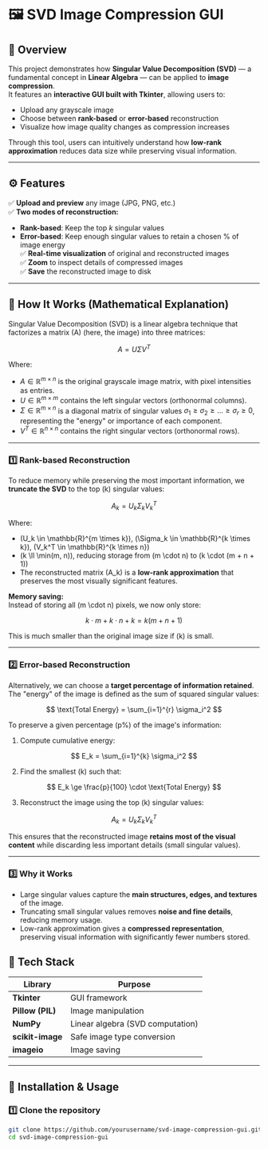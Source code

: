 # 🖼️ SVD Image Compression GUI

## 📘 Overview
This project demonstrates how **Singular Value Decomposition (SVD)** — a fundamental concept in **Linear Algebra** — can be applied to **image compression**.  
It features an **interactive GUI built with Tkinter**, allowing users to:
- Upload any grayscale image
- Choose between **rank-based** or **error-based** reconstruction
- Visualize how image quality changes as compression increases  

Through this tool, users can intuitively understand how **low-rank approximation** reduces data size while preserving visual information.

---

## ⚙️ Features
✅ **Upload and preview** any image (JPG, PNG, etc.)  
✅ **Two modes of reconstruction:**
   - **Rank-based**: Keep the top *k* singular values  
   - **Error-based**: Keep enough singular values to retain a chosen % of image energy  
✅ **Real-time visualization** of original and reconstructed images  
✅ **Zoom** to inspect details of compressed images  
✅ **Save** the reconstructed image to disk  

---

## 🧠 How It Works (Mathematical Explanation)

Singular Value Decomposition (SVD) is a linear algebra technique that factorizes a matrix \(A\) (here, the image) into three matrices:

$$
A = U \Sigma V^T
$$

Where:

- $A \in \mathbb{R}^{m \times n}$ is the original grayscale image matrix, with pixel intensities as entries.
- $U \in \mathbb{R}^{m \times m}$ contains the left singular vectors (orthonormal columns).
- $\Sigma \in \mathbb{R}^{m \times n}$ is a diagonal matrix of singular values 
  $\sigma_1 \ge \sigma_2 \ge \dots \ge \sigma_r \ge 0$, representing the "energy" or importance of each component.
- $V^T \in \mathbb{R}^{n \times n}$ contains the right singular vectors (orthonormal rows).

---

### 1️⃣ Rank-based Reconstruction

To reduce memory while preserving the most important information, we **truncate the SVD** to the top \(k\) singular values:

$$
A_k = U_k \Sigma_k V_k^T
$$

Where:

- \(U_k \in \mathbb{R}^{m \times k}\), \(\Sigma_k \in \mathbb{R}^{k \times k}\), \(V_k^T \in \mathbb{R}^{k \times n}\)
- \(k \ll \min(m, n)\), reducing storage from \(m \cdot n\) to \(k \cdot (m + n + 1)\)
- The reconstructed matrix \(A_k\) is a **low-rank approximation** that preserves the most visually significant features.

**Memory saving:**  
Instead of storing all \(m \cdot n\) pixels, we now only store:

$$
k \cdot m + k \cdot n + k = k(m+n+1)
$$

This is much smaller than the original image size if \(k\) is small.

---

### 2️⃣ Error-based Reconstruction

Alternatively, we can choose a **target percentage of information retained**. The "energy" of the image is defined as the sum of squared singular values:

$$
\text{Total Energy} = \sum_{i=1}^{r} \sigma_i^2
$$

To preserve a given percentage \(p\%\) of the image's information:

1. Compute cumulative energy:

$$
E_k = \sum_{i=1}^{k} \sigma_i^2
$$

2. Find the smallest \(k\) such that:

$$
E_k \ge \frac{p}{100} \cdot \text{Total Energy}
$$

3. Reconstruct the image using the top \(k\) singular values:

$$
A_k = U_k \Sigma_k V_k^T
$$

This ensures that the reconstructed image **retains most of the visual content** while discarding less important details (small singular values).

---

### 3️⃣ Why it Works

- Large singular values capture the **main structures, edges, and textures** of the image.
- Truncating small singular values removes **noise and fine details**, reducing memory usage.
- Low-rank approximation gives a **compressed representation**, preserving visual information with significantly fewer numbers stored.



## 🧩 Tech Stack

| Library | Purpose |
|----------|----------|
| **Tkinter** | GUI framework |
| **Pillow (PIL)** | Image manipulation |
| **NumPy** | Linear algebra (SVD computation) |
| **scikit-image** | Safe image type conversion |
| **imageio** | Image saving |

---

## 🚀 Installation & Usage

### 1️⃣ Clone the repository
```bash
git clone https://github.com/yourusername/svd-image-compression-gui.git
cd svd-image-compression-gui
